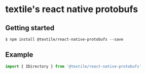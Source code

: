 # textile's react native protobufs

## Getting started

`$ npm install @textile/react-native-protobufs --save`

## Example

```javascript
import { IDirectory } from '@textile/react-native-protobufs'
```
